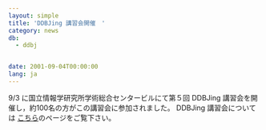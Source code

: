 ```yaml
---
layout: simple
title: 'DDBJing 講習会開催　'
category: news
db:
  - ddbj


date: 2001-09-04T00:00:00
lang: ja
---
```


9/3 に国立情報学研究所学術総合センタービルにて第５回 DDBJing 講習会を開催し，約100名の方がこの講習会に参加されました。 DDBJing 講習会については <a href="/activities/index.html">こちら</a>のページをご覧下さい。
